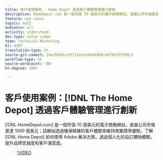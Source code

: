 ```yaml
---
title: 客戶使用案例 - Home Depot 透過客戶體驗管理進行創新
description: HomeDepot.com 是一個市值 70 億美元的電子商務網站，直屬公司市值更達 1000 億美元；該網站透過確保精確的客戶體驗來維持其商場競爭優勢。了解 Home Depot 如何使用 Adobe 解決方案，以個人化的自訂購物體驗來建立品牌忠誠度和客戶滿意度。
feature: use cases
topics: null
audience: all
activity: understand
doc-type: value video
team: Technical Marketing
kt: 4387
translation-type: ht
source-git-commit: 24ad92b0ccdf1112e3ed4a0968cd47db757598c3
workflow-type: ht
source-wordcount: '98'
ht-degree: 100%

---
```



# 客戶使用案例：[!DNL The Home Depot] 透過客戶體驗管理進行創新

[!DNL HomeDepot.com] 是一個市值 70 億美元的電子商務網站，直屬公司市值更達 1000 億美元；該網站透過確保精確的客戶體驗來維持商業競爭優勢。了解 [!DNL Home Depot] 如何使用 Adobe 解決方案，透過個人化的自訂購物體驗，提升品牌忠誠度和客戶滿意度。

>[!VIDEO](https://video.tv.adobe.com/v/31506/?quality=12)
